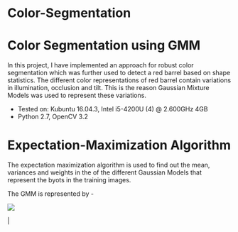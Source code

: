 # Color-Segmentation
Color Segmentation using GMM
============================

In this project, I have implemented an approach for robust color segmentation which was further used to detect a red barrel based on shape statistics. The different color representations of red barrel contain variations in illumination, occlusion and tilt. This is the reason Gaussian Mixture Models was used to represent these variations.

* Tested on: Kubuntu 16.04.3, Intel i5-4200U (4) @ 2.600GHz 4GB
* Python 2.7, OpenCV 3.2

# Expectation-Maximization Algorithm
The expectation maximization algorithm is used to find out the mean, variances and weights in the of the different Gaussian Models that represent the byots in the training images.

The GMM is represented by -

![](images/formula.png)

|
